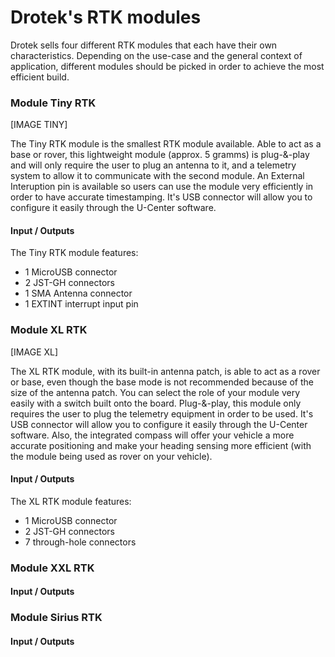 # Drotek's RTK modules

Drotek sells four different RTK modules that each have their own characteristics. Depending on the use-case and the general context of application, different modules should be picked in order to achieve the most efficient build.

### Module Tiny RTK

[IMAGE TINY]

The Tiny RTK module is the smallest RTK module available. Able to act as a base or rover, this lightweight module (approx. 5 gramms) is plug-&-play and will only require the user to plug an antenna to it, and a telemetry system to allow it to communicate with the second module. An External Interuption pin is available so users can use the module very efficiently in order to have accurate timestamping. It's USB connector will allow you to configure it easily through the U-Center software.

#### Input / Outputs

The Tiny RTK module features:

* 1 MicroUSB connector
* 2 JST-GH connectors
* 1 SMA Antenna connector
* 1 EXTINT interrupt input pin


### Module XL RTK

[IMAGE XL]

The XL RTK module, with its built-in antenna patch, is able to act as a rover or base, even though the base mode is not recommended because of the size of the antenna patch. You can select the role of your module very easily with a switch built onto the board. Plug-&-play, this module only requires the user to plug the telemetry equipment in order to be used. It's USB connector will allow you to configure it easily through the U-Center software. Also, the integrated compass will offer your vehicle a more accurate positioning and make your heading sensing more efficient (with the module being used as rover on your vehicle).

#### Input / Outputs

The XL RTK module features:

* 1 MicroUSB connector
* 2 JST-GH connectors
* 7 through-hole connectors














### Module XXL RTK

#### Input / Outputs















### Module Sirius RTK

#### Input / Outputs







